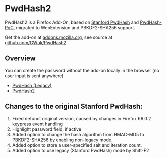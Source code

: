 # PwdHash2
PwdHash2 is a Firefox Add-On, based on [Stanford PwdHash](https://www.pwdhash.com/) and [PwdHash-PoC](https://github.com/llewelld/pwdhash-poc), migrated to WebExtension and PBKDF2-SHA256 support.

Get the add-on at [addons.mozilla.org](https://addons.mozilla.org/en-US/firefox/addon/pwdhash2/), see source at [github.com/GWuk/PwdHash2](https://github.com/GWuk/PwdHash2/)

## Overview
You can create the password without the add-on locally in the browser (no user input is sent anywhere)
* [PwdHash (Legacy)](pwdhash/)
* [PwdHash2](pwdhash2/)



## Changes to the original Stanford PwdHash:
1. Fixed defunct original version, caused by changes in Firefox 66.0.2 keypress event handling
2. Highlight password field, if active
3. Added option to change the hash algorithm from HMAC-MD5 to PBKDF2-SHA256 by enabling non-legacy mode.
4. Added option to store a user-specified salt and iteration count.
5. Added option to use legacy (Stanford PwdHash) mode by Shift-F2

